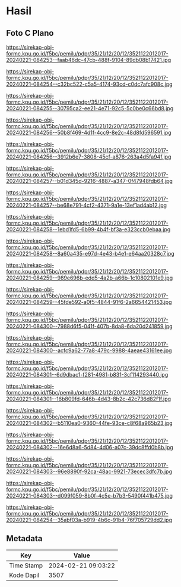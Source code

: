 # Hasil

## Foto C Plano

https://sirekap-obj-formc.kpu.go.id/f5bc/pemilu/pdpr/35/21/12/20/12/3521122012017-20240221-084253--faab46dc-47cb-488f-9104-89db08b17421.jpg

https://sirekap-obj-formc.kpu.go.id/f5bc/pemilu/pdpr/35/21/12/20/12/3521122012017-20240221-084254--c32bc522-c5a5-4174-93cd-c0dc7afc908c.jpg

https://sirekap-obj-formc.kpu.go.id/f5bc/pemilu/pdpr/35/21/12/20/12/3521122012017-20240221-084255--30795ca2-ee21-4e71-92c5-5c0be0c66bd8.jpg

https://sirekap-obj-formc.kpu.go.id/f5bc/pemilu/pdpr/35/21/12/20/12/3521122012017-20240221-084256--50b8f469-4d1f-4cc9-8e2c-48d8fd596591.jpg

https://sirekap-obj-formc.kpu.go.id/f5bc/pemilu/pdpr/35/21/12/20/12/3521122012017-20240221-084256--3912b6e7-3808-45cf-a876-263a4d5fa94f.jpg

https://sirekap-obj-formc.kpu.go.id/f5bc/pemilu/pdpr/35/21/12/20/12/3521122012017-20240221-084257--b01d345d-9216-4887-a347-0f47948fdb64.jpg

https://sirekap-obj-formc.kpu.go.id/f5bc/pemilu/pdpr/35/21/12/20/12/3521122012017-20240221-084257--be68e791-4cf2-4371-9a1e-13ef1ad4ab12.jpg

https://sirekap-obj-formc.kpu.go.id/f5bc/pemilu/pdpr/35/21/12/20/12/3521122012017-20240221-084258--1ebd1fd5-6b99-4b4f-bf3a-e323ccb0ebaa.jpg

https://sirekap-obj-formc.kpu.go.id/f5bc/pemilu/pdpr/35/21/12/20/12/3521122012017-20240221-084258--8a60a435-e97d-4e43-b4e1-e64aa20328c7.jpg

https://sirekap-obj-formc.kpu.go.id/f5bc/pemilu/pdpr/35/21/12/20/12/3521122012017-20240221-084259--989e696b-edd5-4a2b-a66b-1c10802101e9.jpg

https://sirekap-obj-formc.kpu.go.id/f5bc/pemilu/pdpr/35/21/12/20/12/3521122012017-20240221-084259--45fde592-a0f5-4844-91f6-2a6654421453.jpg

https://sirekap-obj-formc.kpu.go.id/f5bc/pemilu/pdpr/35/21/12/20/12/3521122012017-20240221-084300--7988d6f5-041f-407b-8da8-6da20d241859.jpg

https://sirekap-obj-formc.kpu.go.id/f5bc/pemilu/pdpr/35/21/12/20/12/3521122012017-20240221-084300--acfc9a62-77a8-479c-9988-4aeae43161ee.jpg

https://sirekap-obj-formc.kpu.go.id/f5bc/pemilu/pdpr/35/21/12/20/12/3521122012017-20240221-084301--6d9dbac1-f281-4981-b831-3cf114293440.jpg

https://sirekap-obj-formc.kpu.go.id/f5bc/pemilu/pdpr/35/21/12/20/12/3521122012017-20240221-084301--16b809fd-646b-4d43-8b2c-42c736d82f1f.jpg

https://sirekap-obj-formc.kpu.go.id/f5bc/pemilu/pdpr/35/21/12/20/12/3521122012017-20240221-084302--b5110ea0-9360-44fe-93ce-c8f68a965b23.jpg

https://sirekap-obj-formc.kpu.go.id/f5bc/pemilu/pdpr/35/21/12/20/12/3521122012017-20240221-084302--16e6d8a6-5d84-4d06-a07c-39dc8ffd0b8b.jpg

https://sirekap-obj-formc.kpu.go.id/f5bc/pemilu/pdpr/35/21/12/20/12/3521122012017-20240221-084303--96e8890f-92ca-48ac-9921-73ecec3dfc7b.jpg

https://sirekap-obj-formc.kpu.go.id/f5bc/pemilu/pdpr/35/21/12/20/12/3521122012017-20240221-084303--d099f059-8b0f-4c5e-b7b3-5490f441b475.jpg

https://sirekap-obj-formc.kpu.go.id/f5bc/pemilu/pdpr/35/21/12/20/12/3521122012017-20240221-084254--35abf03a-b919-4b6c-91b4-76f705729dd2.jpg


## Metadata

| Key        | Value               |
| ---------- | ------------------- |
| Time Stamp | 2024-02-21 09:03:22 |
| Kode Dapil | 3507                |



